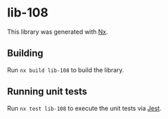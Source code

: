 # lib-108

This library was generated with [Nx](https://nx.dev).

## Building

Run `nx build lib-108` to build the library.

## Running unit tests

Run `nx test lib-108` to execute the unit tests via [Jest](https://jestjs.io).
